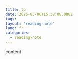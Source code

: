 ```yaml
---
title: tp
date: 2025-03-06T15:38:08.088Z
tags:
layout: 'reading-note'
lang: fr
categories: 
  - reading-note
---
```

content 